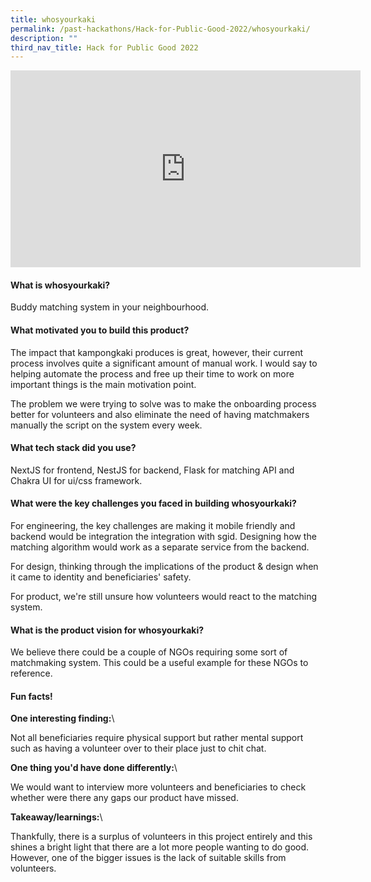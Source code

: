 ```yaml
---
title: whosyourkaki
permalink: /past-hackathons/Hack-for-Public-Good-2022/whosyourkaki/
description: ""
third_nav_title: Hack for Public Good 2022
---
```

<iframe width="560" height="315" src="https://www.youtube.com/embed/1CD8DRfuIkg" title="YouTube video player" frameborder="0" allow="accelerometer; autoplay; clipboard-write; encrypted-media; gyroscope; picture-in-picture" allowfullscreen></iframe>

#### What is whosyourkaki?
Buddy matching system in your neighbourhood.

#### What motivated you to build this product?
The impact that kampongkaki produces is great, however, their current process involves quite a significant amount of manual work. I would say to helping automate the process and free up their time to work on more important things is the main motivation point.
 

The problem we were trying to solve was to make the onboarding process better for volunteers and also eliminate the need of having matchmakers manually the script on the system every week.

#### What tech stack did you use?

NextJS for frontend, NestJS for backend, Flask for matching API and Chakra UI for ui/css framework.

#### What were the key challenges you faced in building whosyourkaki? 

For engineering, the key challenges are making it mobile friendly and backend would be integration the integration with sgid. Designing how the matching algorithm would work as a separate service from the backend.
 

For design, thinking through the implications of the product & design when it came to identity and beneficiaries' safety.
 

For product, we're still unsure how volunteers would react to the matching system.

#### What is the product vision for whosyourkaki? 
We believe there could be a couple of NGOs requiring some sort of matchmaking system. This could be a useful example for these NGOs to reference.

#### Fun facts!
**One interesting finding:**\\

Not all beneficiaries require physical support but rather mental support such as having a volunteer over to their place just to chit chat.

**One thing you'd have done differently:**\\

We would want to interview more volunteers and beneficiaries to check whether were there any gaps our product have missed.

**Takeaway/learnings:**\\

Thankfully, there is a surplus of volunteers in this project entirely and this shines a bright light that there are a lot more people wanting to do good. However, one of the bigger issues is the lack of suitable skills from volunteers.
